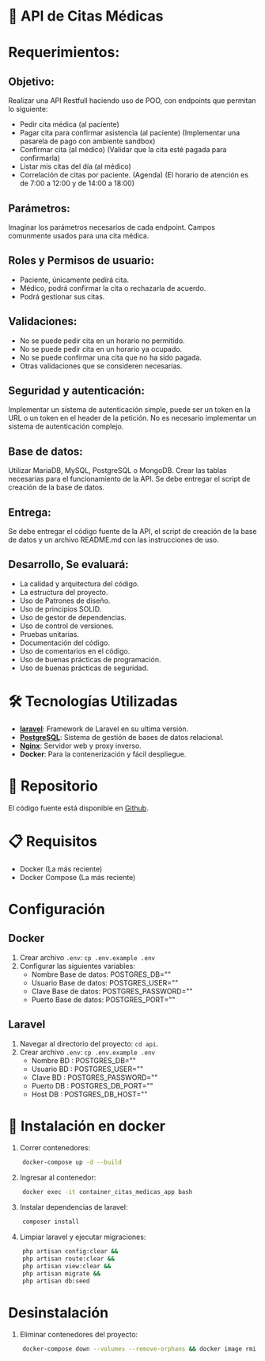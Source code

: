 # 🚀 API de Citas Médicas

# Requerimientos:

## Objetivo: 

Realizar una API Restfull haciendo uso de POO, con endpoints que permitan lo siguiente: 
- Pedir cita médica (al paciente) 
- Pagar cita para confirmar asistencia (al paciente) (Implementar una pasarela de pago con ambiente sandbox) 
- Confirmar cita (al médico) (Validar que la cita esté pagada para confirmarla) 
- Listar mis citas del día (al médico) 
- Correlación de citas por paciente. (Agenda) (El horario de atención es de 7:00 a 12:00 y de 14:00 a 18:00) 

## Parámetros: 

Imaginar los parámetros necesarios de cada endpoint. Campos comunmente usados para una cita médica. 

## Roles y Permisos de usuario: 

- Paciente, únicamente pedirá cita. 
- Médico, podrá confirmar la cita o rechazarla de acuerdo.  
- Podrá gestionar sus citas. 

## Validaciones: 

- No se puede pedir cita en un horario no permitido. 
- No se puede pedir cita en un horario ya ocupado. 
- No se puede confirmar una cita que no ha sido pagada. 
- Otras validaciones que se consideren necesarias. 


## Seguridad y autenticación: 

Implementar un sistema de autenticación simple, puede ser un token en la URL o un token en  el header de la petición. 
No es necesario implementar un sistema de autenticación complejo. 

## Base de datos: 

Utilizar MariaDB, MySQL, PostgreSQL o MongoDB. Crear las tablas necesarias para el funcionamiento de la API.  Se debe entregar el script de creación de la base de datos. 

## Entrega: 

Se debe entregar el código fuente de la API, el script de creación de la base de datos y un archivo README.md con las instrucciones de uso. 

## Desarrollo, Se evaluará: 

- La calidad y arquitectura del código. 
- La estructura del proyecto. 
- Uso de Patrones de diseño. 
- Uso de principios SOLID. 
- Uso de gestor de dependencias. 
- Uso de control de versiones. 
- Pruebas unitarias. 
- Documentación del código. 
- Uso de comentarios en el código. 
- Uso de buenas prácticas de programación. 
- Uso de buenas prácticas de seguridad. 

# 🛠️ Tecnologías Utilizadas

- **[laravel](https://laravel.com/docs/8.x)**: Framework de Laravel en su ultima versión.
- **[PostgreSQL](https://www.postgresql.org/)**: Sistema de gestión de bases de datos relacional.
- **[Nginx](https://www.nginx.com/)**: Servidor web y proxy inverso.
- **Docker**: Para la contenerización y fácil despliegue.

# 📂 Repositorio

El código fuente está disponible en [Github]().

# 📋 Requisitos

- Docker (La más reciente)
- Docker Compose (La más reciente)

# Configuración

## Docker

1. Crear archivo `.env`: `cp .env.example .env`
2. Configurar las siguientes variables:
    - Nombre Base de datos: POSTGRES_DB=""
    - Usuario Base de datos: POSTGRES_USER=""
    - Clave Base de datos: POSTGRES_PASSWORD=""
    - Puerto Base de datos: POSTGRES_PORT=""


## Laravel

1. Navegar al directorio del proyecto: `cd api`.
2. Crear archivo `.env`: `cp .env.example .env`
    - Nombre BD : POSTGRES_DB=""
    - Usuario BD : POSTGRES_USER=""
    - Clave BD : POSTGRES_PASSWORD=""
    - Puerto DB : POSTGRES_DB_PORT=""
    - Host DB : POSTGRES_DB_HOST=""


# 🚀 Instalación en docker

1. Correr contenedores:

```bash
    docker-compose up -d --build
```

2. Ingresar al contenedor:
```bash
    docker exec -it container_citas_medicas_app bash
```

3. Instalar dependencias de laravel:
```bash
    composer install 
```

4. Limpiar laravel y ejecutar migraciones:
```bash
    php artisan config:clear &&
    php artisan route:clear &&
    php artisan view:clear &&
    php artisan migrate &&
    php artisan db:seed
```

# Desinstalación

1. Eliminar contenedores del proyecto:

```bash
    docker-compose down --volumes --remove-orphans && docker image rmi citas_medicas_app:latest
```
